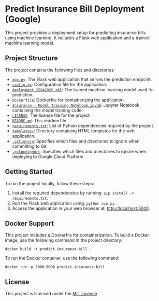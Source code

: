 # Predict Insurance Bill Deployment (Google)

This project provides a deployment setup for predicting insurance bills using machine learning. It includes a Flask web application and a trained machine learning model.

## Project Structure

The project contains the following files and directories:

- [`app.py`](app.py): The Flask web application that serves the prediction endpoint.
- [`config.py`](config.py): Configuration file for the application.
- [`deployment_28042020.pkl`](deployment_28042020.pkl): The trained machine learning model used for prediction.
- [`Dockerfile`](Dockerfile): Dockerfile for containerizing the application.
- [`Insurance - Model Training Notebook.ipynb`](Insurance%20-%20Model%20Training%20Notebook.ipynb): Jupyter Notebook containing the model training code.
- [`LICENSE`](LICENSE): The license file for the project.
- [`README.md`](README.md): This readme file.
- [`requirements.txt`](requirements.txt): List of Python dependencies required by the project.
- [`templates/`](templates): Directory containing HTML templates for the web application.
- [`.gitignore`](.gitignore): Specifies which files and directories to ignore when committing to Git.
- [`.gcloudignore`](.gcloudignore): Specifies which files and directories to ignore when deploying to Google Cloud Platform.

## Getting Started

To run the project locally, follow these steps:

1. Install the required dependencies by running: `pip install -r requirements.txt`.
2. Run the Flask web application using: `python app.py`.
3. Access the application in your web browser at: [http://localhost:5000](http://localhost:5000).

## Docker Support

This project includes a Dockerfile for containerization. To build a Docker image, use the following command in the project directory:

```
docker build -t predict-insurance-bill .
```

To run the Docker container, use the following command:

```
docker run -p 5000:5000 predict-insurance-bill
```

## License

This project is licensed under the [MIT License](LICENSE).
